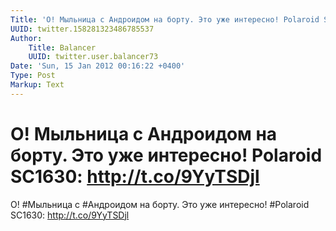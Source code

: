 ```yaml
---
Title: 'О! Мыльница с Андроидом на борту. Это уже интересно! Polaroid SC1630: http://t.co/9YyTSDjl'
UUID: twitter.158281323486785537
Author:
    Title: Balancer
    UUID: twitter.user.balancer73
Date: 'Sun, 15 Jan 2012 00:16:22 +0400'
Type: Post
Markup: Text
---
```


# О! Мыльница с Андроидом на борту. Это уже интересно! Polaroid SC1630: http://t.co/9YyTSDjl

О! #Мыльница с #Андроидом на борту. Это уже интересно!
#Polaroid SC1630: http://t.co/9YyTSDjl